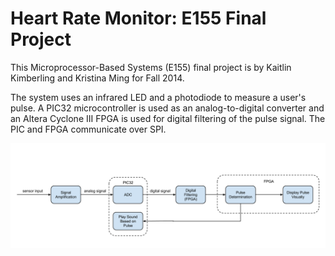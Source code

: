 Heart Rate Monitor: E155 Final Project
==================
This Microprocessor-Based Systems (E155) final project is by Kaitlin Kimberling and Kristina Ming for Fall 2014.

The system uses an infrared LED and a photodiode to measure a user's pulse. A PIC32 microcontroller is used as an analog-to-digital converter and an Altera Cyclone III FPGA is used for digital filtering of the pulse signal. The PIC and FPGA communicate over SPI.

![](https://github.com/klm2193/E155_Final_Project/blob/master/System%20Diagram.png)
